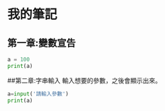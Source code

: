 # 我的筆記

## 第一章:變數宣告
```python
a = 100
print(a)
```

##第二章:字串輸入
輸入想要的參數，之後會顯示出來。
```python
a=input('請輸入參數')
print(a)
```
